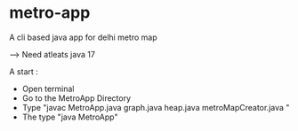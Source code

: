 # metro-app
A cli based java app for delhi metro map

--> Need atleats java 17

A start :
* Open terminal
* Go to the MetroApp Directory
* Type "javac MetroApp.java graph.java heap.java metroMapCreator.java "
* The type "java MetroApp"

